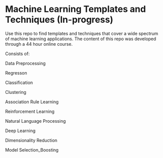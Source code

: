 # Machine Learning Templates and Techniques (In-progress)
Use this repo to find templates and techniques that cover a wide spectrum of machine learning applications.
The content of this repo was developed through a 44 hour online course.

Consists of:

Data Preprocessing

Regresson

Classification

Clustering

Association Rule Learning

Reinforcement Learning

Natural Language Processing

Deep Learning

Dimensionality Reduction

Model Selection_Boosting
